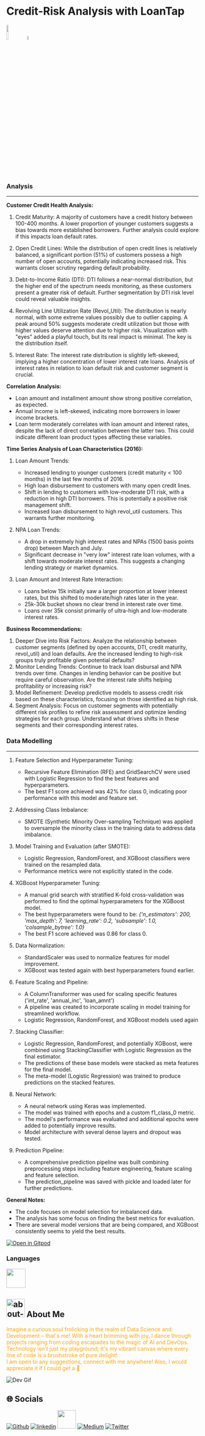 # Credit-Risk Analysis with LoanTap
<div align="left">
   <a href="https://colab.research.google.com/drive/1ZR31o9dIztLcxZvJPKTgwxL2fw5UfK0b?usp=sharing">
    <img src="https://github.com/ultralytics/yolov5/releases/download/v1.0/logo-colab-small.png" width="10%" /></a>
    <img src="https://github.com/ultralytics/assets/raw/main/social/logo-transparent.png" width="5%" alt="" />
</div>

### Analysis
---
**Customer Credit Health Analysis:**

1. Credit Maturity:  A majority of customers have a credit history between 100-400 months.  A lower proportion of younger customers suggests a bias towards more established borrowers.  Further analysis could explore if this impacts loan default rates.

2. Open Credit Lines:  While the distribution of open credit lines is relatively balanced, a significant portion (51%) of customers possess a high number of open accounts, potentially indicating increased risk. This warrants closer scrutiny regarding default probability.

3. Debt-to-Income Ratio (DTI):  DTI follows a near-normal distribution, but the higher end of the spectrum needs monitoring, as these customers present a greater risk of default.  Further segmentation by DTI risk level could reveal valuable insights.

4. Revolving Line Utilization Rate (Revol_Util): The distribution is nearly normal, with some extreme values possibly due to outlier capping. A peak around 50% suggests moderate credit utilization but those with higher values deserve attention due to higher risk.  Visualization with "eyes" added a playful touch, but its real impact is minimal. The key is the distribution itself.

5. Interest Rate:  The interest rate distribution is slightly left-skewed, implying a higher concentration of lower interest rate loans.  Analysis of interest rates in relation to loan default risk and customer segment is crucial.

**Correlation Analysis:**

- Loan amount and installment amount show strong positive correlation, as expected.
- Annual income is left-skewed, indicating more borrowers in lower income brackets.
- Loan term moderately correlates with loan amount and interest rates, despite the lack of direct correlation between the latter two.  This could indicate different loan product types affecting these variables.

**Time Series Analysis of Loan Characteristics (2016):**

1. Loan Amount Trends:
   - Increased lending to younger customers (credit maturity < 100 months) in the last few months of 2016.
   - High loan disbursement to customers with many open credit lines.
   - Shift in lending to customers with low-moderate DTI risk, with a reduction in high DTI borrowers.  This is potentially a positive risk management shift.
   - Increased loan disbursement to high revol_util customers.  This warrants further monitoring.

2. NPA Loan Trends:
   - A drop in extremely high interest rates and NPAs (1500 basis points drop) between March and July.
   - Significant decrease in "very low" interest rate loan volumes, with a shift towards moderate interest rates.  This suggests a changing lending strategy or market dynamics.

3. Loan Amount and Interest Rate Interaction:
   - Loans below 15k initially saw a larger proportion at lower interest rates, but this shifted to moderate/high rates later in the year.
   - 25k-30k bucket shows no clear trend in interest rate over time.
   - Loans over 35k consist primarily of ultra-high and low-moderate interest rates.

**Business Recommendations:**

1. Deeper Dive into Risk Factors:  Analyze the relationship between customer segments (defined by open accounts, DTI, credit maturity, revol_util) and loan defaults.  Are the increased lending to high-risk groups truly profitable given potential defaults?
2. Monitor Lending Trends:  Continue to track loan disbursal and NPA trends over time.  Changes in lending behavior can be positive but require careful observation. Are the interest rate shifts helping profitability or increasing risk?
3. Model Refinement:  Develop predictive models to assess credit risk based on these characteristics, focusing on those identified as high risk.
4. Segment Analysis: Focus on customer segments with potentially different risk profiles to refine risk assessment and optimize lending strategies for each group.  Understand what drives shifts in these segments and their corresponding interest rates.

### Data Modelling
---


1. Feature Selection and Hyperparameter Tuning:
   - Recursive Feature Elimination (RFE) and GridSearchCV were used with Logistic Regression to find the best features and hyperparameters.
   - The best F1 score achieved was 42% for class 0, indicating poor performance with this model and feature set.

2. Addressing Class Imbalance:
   - SMOTE (Synthetic Minority Over-sampling Technique) was applied to oversample the minority class in the training data to address data imbalance.

3. Model Training and Evaluation (after SMOTE):
   - Logistic Regression, RandomForest, and XGBoost classifiers were trained on the resampled data.
   - Performance metrics were not explicitly stated in the code.

4. XGBoost Hyperparameter Tuning:
   - A manual grid search with stratified K-fold cross-validation was performed to find the optimal hyperparameters for the XGBoost model.
   - The best hyperparameters were found to be: *{'n_estimators': 200, 'max_depth': 7, 'learning_rate': 0.2, 'subsample': 1.0, 'colsample_bytree': 1.0}*
   - The best F1 score achieved was 0.86 for class 0.

5. Data Normalization:
   - StandardScaler was used to normalize features for model improvement.
   - XGBoost was tested again with best hyperparameters found earlier.

6. Feature Scaling and Pipeline:
   - A ColumnTransformer was used for scaling specific features ('int_rate', 'annual_inc', 'loan_amnt')
   - A pipeline was created to incorporate scaling in model training for streamlined workflow.
   - Logistic Regression, RandomForest, and XGBoost models used again

7. Stacking Classifier:
   - Logistic Regression, RandomForest, and potentially XGBoost, were combined using StackingClassifier with Logistic Regression as the final estimator.
   - The predictions of these base models were stacked as meta features for the final model.
   - The meta-model (Logistic Regression) was trained to produce predictions on the stacked features.

8. Neural Network:
   - A neural network using Keras was implemented.
   - The model was trained with epochs and a custom f1_class_0 metric.
   - The model's performance was evaluated and additional epochs were added to potentially improve results.
   - Model architecture with several dense layers and dropout was tested.

9. Prediction Pipeline:
   - A comprehensive prediction pipeline was built combining preprocessing steps including feature engineering, feature scaling and feature selection.
   - The prediction_pipeline was saved with pickle and loaded later for further predictions.

**General Notes:**
  - The code focuses on model selection for imbalanced data. 
  - The analysis has some focus on finding the best metrics for evaluation.
  - There are several model versions that are being compared, and XGBoost consistently seems to yield the best results.

<div align="left">
  <a href="https://gitpod.io/#https://github.com/lunaSnowflake/Credit-Risk">
    <img src="https://gitpod.io/button/open-in-gitpod.svg" alt="Open in Gitpod">
  </a>
</div>

### Languages
<img src="https://user-images.githubusercontent.com/25181517/183423507-c056a6f9-1ba8-4312-a350-19bcbc5a8697.png" width="50"> <!--Python-->

## <img width="48" height="48" src="https://img.icons8.com/pulsar-color/48/about-me-male.png" alt="about-me-male"/> About Me

<font color="orange">Imagine a curious soul frolicking in the realm of Data Science and Development – that's me! With a heart brimming with joy, I dance through projects ranging from coding escapades to the magic of AI and DevOps. Technology isn't just my playground; it's my vibrant canvas where every line of code is a brushstroke of pure delight! <br/> I am open to any suggestions, connect with me anywhere! Also, I would appreciate it if I could get a 🌟</font> 
<br/>

![Dev Gif](https://media.giphy.com/media/f3iwJFOVOwuy7K6FFw/giphy.gif) <br/>

## 🌐 Socials
[![Github](https://img.icons8.com/ios-filled/50/github.png)](https://github.com/lunaSnowflake)
[![linkedin](https://img.icons8.com/fluency/48/linkedin.png)](https://www.linkedin.com/in/hussainkhatumdi/)
[<img src="https://i.ibb.co/5MsxX1w/kaggle-icon-512x512-ubnqei0x.png" width="48px">](https://www.kaggle.com/lunaticsain)
[![Medium](https://img.icons8.com/sf-regular-filled/48/medium-logo.png)](https://medium.com/@hussainkhatumadi53) 
[![Twitter](https://img.icons8.com/color/48/twitter--v1.png)](https://twitter.com/lunatic_sain) 
<br/>
<br/>
